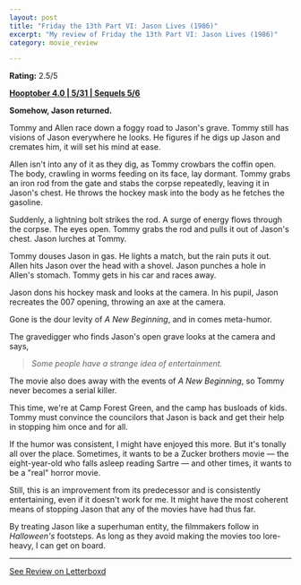 ```yaml
---
layout: post
title: "Friday the 13th Part VI: Jason Lives (1986)"
excerpt: "My review of Friday the 13th Part VI: Jason Lives (1986)"
category: movie_review

---
```


**Rating:** 2.5/5

<b><a href="https://boxd.it/pRNg0/detail" rel="nofollow">Hooptober 4.0 | 5/31 | Sequels 5/6</a></b>

<b>Somehow, Jason returned.</b>

Tommy and Allen race down a foggy road to Jason's grave. Tommy still has visions of Jason everywhere he looks. He figures if he digs up Jason and cremates him, it will set his mind at ease.

Allen isn't into any of it as they dig, as Tommy crowbars the coffin open. The body, crawling in worms feeding on its face, lay dormant. Tommy grabs an iron rod from the gate and stabs the corpse repeatedly, leaving it in Jason's chest. He throws the hockey mask into the body as he fetches the gasoline.

Suddenly, a lightning bolt strikes the rod. A surge of energy flows through the corpse. The eyes open. Tommy grabs the rod and pulls it out of Jason's chest. Jason lurches at Tommy.

Tommy douses Jason in gas. He lights a match, but the rain puts it out. Allen hits Jason over the head with a shovel. Jason punches a hole in Allen's stomach. Tommy gets in his car and races away.

Jason dons his hockey mask and looks at the camera. In his pupil, Jason recreates the 007 opening, throwing an axe at the camera.

Gone is the dour levity of <i>A New Beginning</i>, and in comes meta-humor.

The gravedigger who finds Jason's open grave looks at the camera and says,

<blockquote><i>Some people have a strange idea of entertainment.</i></blockquote>The movie also does away with the events of<i> A New Beginning</i>, so Tommy never becomes a serial killer.

This time, we're at Camp Forest Green, and the camp has busloads of kids. Tommy must convince the councilors that Jason is back and get their help in stopping him once and for all.

If the humor was consistent, I might have enjoyed this more. But it's tonally all over the place. Sometimes, it wants to be a Zucker brothers movie — the eight-year-old who falls asleep reading Sartre — and other times, it wants to be a "real" horror movie.

Still, this is an improvement from its predecessor and is consistently entertaining, even if it doesn't work for me. It might have the most coherent means of stopping Jason that any of the movies have had thus far.

By treating Jason like a superhuman entity, the filmmakers follow in <i>Halloween's</i> footsteps. As long as they avoid making the movies too lore-heavy, I can get on board.

<hr>

[See Review on Letterboxd](https://boxd.it/6pZ9lH)
